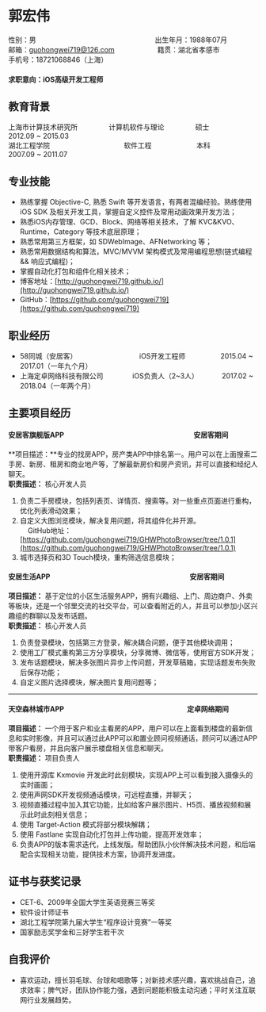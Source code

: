 # 郭宏伟

性别：男 &nbsp; &nbsp; &nbsp; &nbsp; &nbsp; &nbsp; &nbsp; &nbsp; &nbsp; &nbsp; &nbsp; &nbsp; &nbsp; &nbsp; &nbsp; &nbsp; &nbsp; &nbsp; &nbsp; &nbsp; &nbsp; &nbsp; &nbsp; &nbsp; &nbsp; &nbsp; &nbsp; &nbsp; &nbsp; &nbsp; 出生年月：1988年07月  
邮箱：guohongwei719@126.com   &nbsp; &nbsp; &nbsp; &nbsp; &nbsp; &nbsp; &nbsp; &nbsp; &nbsp; &nbsp; &nbsp;籍贯：湖北省孝感市  
手机号：18721068846（上海）  
#### 求职意向：iOS高级开发工程师

## 教育背景
上海市计算技术研究所&nbsp; &nbsp; &nbsp; &nbsp; &nbsp; &nbsp; &nbsp; &nbsp; 计算机软件与理论&nbsp; &nbsp; &nbsp; &nbsp; &nbsp; &nbsp; &nbsp; &nbsp; 硕士&nbsp; &nbsp; &nbsp; &nbsp; &nbsp; &nbsp; &nbsp; &nbsp; &nbsp; &nbsp; &nbsp; 2012.09 ~ 2015.03  
湖北工程学院&nbsp; &nbsp; &nbsp; &nbsp; &nbsp; &nbsp; &nbsp; &nbsp; &nbsp; &nbsp; &nbsp; &nbsp; &nbsp; &nbsp; &nbsp; &nbsp; &nbsp; &nbsp; &nbsp; 软件工程&nbsp; &nbsp; &nbsp; &nbsp; &nbsp; &nbsp; &nbsp; &nbsp; &nbsp;&nbsp; &nbsp; &nbsp; 本科&nbsp; &nbsp; &nbsp; &nbsp; &nbsp; &nbsp; &nbsp; &nbsp; &nbsp; &nbsp; &nbsp; 2007.09 ~ 2011.07


## 专业技能

* 熟练掌握 Objective-C, 熟悉 Swift 等开发语言，有两者混编经验。熟练使用 iOS SDK 及相关开发工具，掌握自定义控件及常用动画效果开发方法；
* 熟悉iOS内存管理、GCD、Block、网络等相关技术，了解 KVC&KVO、Runtime，Category 等技术底层原理；
* 熟悉常用第三方框架，如 SDWebImage、AFNetworking 等；
* 熟悉常用数据结构和算法，MVC/MVVM 架构模式及常用编程思想(链式编程 && 响应式编程)；
* 掌握自动化打包和组件化相关技术；
* 博客地址：[http://guohongwei719.github.io/](http://guohongwei719.github.io/)
* GitHub：[https://github.com/guohongwei719](https://github.com/guohongwei719)

## 职业经历

* 58同城（安居客）&nbsp; &nbsp; &nbsp; &nbsp; &nbsp; &nbsp; &nbsp; &nbsp; &nbsp; &nbsp; &nbsp; &nbsp; &nbsp; &nbsp; &nbsp; &nbsp; iOS开发工程师&nbsp; &nbsp; &nbsp; &nbsp; &nbsp; &nbsp; &nbsp; &nbsp; &nbsp; 2015.04 ~ 2017.01（一年九个月）
* 上海定卓网络科技有限公司 &nbsp; &nbsp; &nbsp; &nbsp; &nbsp; &nbsp; &nbsp; iOS负责人（2~3人）&nbsp; &nbsp; &nbsp; &nbsp; &nbsp; &nbsp; 2017.02 ~ 2018.04（一年两个月）


## 主要项目经历

#### 安居客旗舰版APP &nbsp; &nbsp; &nbsp; &nbsp; &nbsp; &nbsp; &nbsp; &nbsp; &nbsp; &nbsp; &nbsp; &nbsp; &nbsp; &nbsp; &nbsp; &nbsp; &nbsp; &nbsp; &nbsp; &nbsp; &nbsp; &nbsp; &nbsp; &nbsp; &nbsp; &nbsp; &nbsp; &nbsp; &nbsp; &nbsp; &nbsp; &nbsp; &nbsp; &nbsp; &nbsp; &nbsp; &nbsp; &nbsp; &nbsp; 安居客期间
**项目描述：**专业的找房APP，房产类APP中排名第一。用户可以在上面搜索二手房、新房、租房和商业地产等，了解最新房价和房产资讯，并可以直接和经纪人聊天。  
**职责描述：** 核心开发人员  
1. 负责二手房模块，包括列表页、详情页、搜索等。对一些重点页面进行重构，优化列表滑动效果；     
2. 自定义大图浏览模块，解决复用问题，将其组件化并开源。  
&nbsp; &nbsp; GitHub地址：[https://github.com/guohongwei719/GHWPhotoBrowser/tree/1.0.1](https://github.com/guohongwei719/GHWPhotoBrowser/tree/1.0.1)    
3. 城市选择页和3D Touch模块，重构筛选信息模块； 

#### 安居生活APP &nbsp; &nbsp; &nbsp; &nbsp; &nbsp; &nbsp; &nbsp; &nbsp; &nbsp; &nbsp; &nbsp; &nbsp; &nbsp; &nbsp; &nbsp; &nbsp; &nbsp; &nbsp; &nbsp; &nbsp; &nbsp; &nbsp; &nbsp; &nbsp; &nbsp; &nbsp; &nbsp; &nbsp; &nbsp; &nbsp; &nbsp; &nbsp; &nbsp; &nbsp; &nbsp; &nbsp; &nbsp; &nbsp; &nbsp; &nbsp; &nbsp; &nbsp; 安居客期间
**项目描述：** 基于定位的小区生活服务APP，拥有兴趣组、上门、周边商户、外卖等板块，还是一个邻里交流的社交平台，可以查看附近的人，并且可以参加小区兴趣组的群聊以及发布话题。  
**职责描述：** 核心开发人员    
1. 负责登录模块，包括第三方登录，解决耦合问题，便于其他模块调用；  
2. 使用工厂模式重构第三方分享模块，分享微博、微信等，使用官方SDK开发；  
3. 发布话题模块，解决多张图片异步上传问题，开发草稿箱，实现话题发布失败后保存功能；  
4. 自定义图片选择模块，解决图片复用问题等；  

---

#### 天空森林城市APP &nbsp; &nbsp; &nbsp; &nbsp; &nbsp; &nbsp; &nbsp; &nbsp; &nbsp; &nbsp; &nbsp; &nbsp; &nbsp; &nbsp; &nbsp; &nbsp; &nbsp; &nbsp; &nbsp; &nbsp; &nbsp; &nbsp; &nbsp; &nbsp; &nbsp; &nbsp; &nbsp; &nbsp; &nbsp; &nbsp; &nbsp; &nbsp; &nbsp; &nbsp; &nbsp; &nbsp; &nbsp; 定卓网络期间
**项目描述：** 一个用于客户和业主看房的APP，用户可以在上面看到楼盘的最新信息和实时影像，并且可以通过此APP可以和置业顾问视频通话，顾问可以通过APP带客户看房，并且向客户展示楼盘相关信息和聊天。    
**职责描述：** 项目负责人    
1. 使用开源库 Kxmovie 开发此时此刻模块，实现APP上可以看到接入摄像头的实时画面；  
2. 使用声网SDK开发视频通话模块，可远程直播，并聊天；  
3. 视频直播过程中加入其它功能，比如给客户展示图片、H5页、播放视频和展示此时此刻相关信息；  
4. 使用 Target-Action 模式将部分模块解耦；  
5. 使用 Fastlane 实现自动化打包并上传功能，提高开发效率；  
6. 负责APP的版本需求迭代，上线发版。帮助团队小伙伴解决技术问题，和后端配合实现相关功能，提供技术方案，协调开发进度。

## 证书与获奖记录

* CET-6、2009年全国大学生英语竞赛三等奖
* 软件设计师证书
* 湖北工程学院第九届大学生“程序设计竞赛”一等奖
* 国家励志奖学金和三好学生若干次

## 自我评价

* 喜欢运动，擅长羽毛球、台球和唱歌等；对新技术感兴趣，喜欢挑战自己，追求效率；脾气好，团队协作能力强，遇到问题能积极主动沟通；平时关注互联网行业发展趋势。






































































